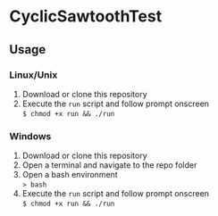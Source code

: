 # CyclicSawtoothTest 
## Usage
### Linux/Unix
1. Download or clone this repository
2. Execute the `run` script and follow prompt onscreen <br />
`$ chmod +x run && ./run`

### Windows
1. Download or clone this repository
2. Open a terminal and navigate to the repo folder
3. Open a bash environment <br />
`> bash`
4. Execute the `run` script and follow prompt onscreen <br />
`$ chmod +x run && ./run`
